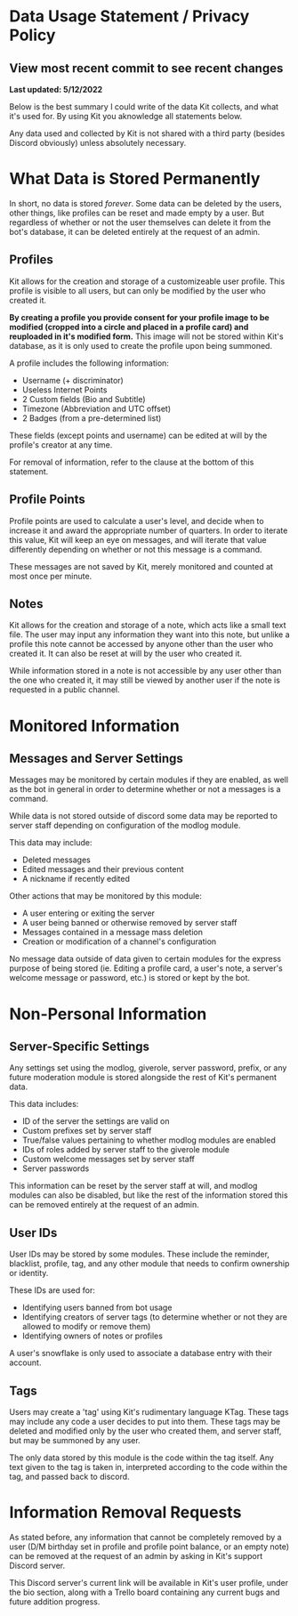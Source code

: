 # Data Usage Statement / Privacy Policy

## View most recent commit to see recent changes
**Last updated: 5/12/2022**

Below is the best summary I could write of the data Kit collects, and what it's used for. By using Kit you aknowledge all statements below.

Any data used and collected by Kit is not shared with a third party (besides Discord obviously) unless absolutely necessary.


# What Data is Stored Permanently
In short, no data is stored *forever*. Some data can be deleted by the users, other things, like profiles can be reset and made empty by a user. But regardless of whether or not the user themselves can delete it from the bot's database, it can be deleted entirely at the request of an admin.

## Profiles
Kit allows for the creation and storage of a customizeable user profile. This profile is visible to all users, but can only be modified by the user who created it.

**By creating a profile you provide consent for your profile image to be modified (cropped into a circle and placed in a profile card) and reuploaded in it's modified form.** This image will not be stored within Kit's database, as it is only used to create the profile upon being summoned.

A profile includes the following information:
- Username (+ discriminator)
- Useless Internet Points
- 2 Custom fields (Bio and Subtitle)
- Timezone (Abbreviation and UTC offset)
- 2 Badges (from a pre-determined list)

These fields (except points and username) can be edited at will by the profile's creator at any time.

For removal of information, refer to the clause at the bottom of this statement.

## Profile Points
Profile points are used to calculate a user's level, and decide when to increase it and award the appropriate number of quarters.
In order to iterate this value, Kit will keep an eye on messages, and will iterate that value differently depending on whether or not this message is a command.

These messages are not saved by Kit, merely monitored and counted at most once per minute.

## Notes
Kit allows for the creation and storage of a note, which acts like a small text file. The user may input any information they want into this note, but unlike a profile this note cannot be accessed by anyone other than the user who created it. It can also be reset at will by the user who created it.

While information stored in a note is not accessible by any user other than the one who created it, it may still be viewed by another user if the note is requested in a public channel.


# Monitored Information
## Messages and Server Settings
Messages may be monitored by certain modules if they are enabled, as well as the bot in general in order to determine whether or not a messages is a command.

While data is not stored outside of discord some data may be reported to server staff depending on configuration of the modlog module.

This data may include:
- Deleted messages
- Edited messages and their previous content
- A nickname if recently edited

Other actions that may be monitored by this module:
- A user entering or exiting the server
- A user being banned or otherwise removed by server staff
- Messages contained in a message mass deletion
- Creation or modification of a channel's configuration

No message data outside of data given to certain modules for the express purpose of being stored (ie. Editing a profile card, a user's note, a server's welcome message or password, etc.) is stored or kept by the bot.


# Non-Personal Information
## Server-Specific Settings
Any settings set using the modlog, giverole, server password, prefix, or any future moderation module is stored alongside the rest of Kit's permanent data.

This data includes:
- ID of the server the settings are valid on
- Custom prefixes set by server staff
- True/false values pertaining to whether modlog modules are enabled
- IDs of roles added by server staff to the giverole module
- Custom welcome messages set by server staff
- Server passwords

This information can be reset by the server staff at will, and modlog modules can also be disabled, but like the rest of the information stored this can be removed entirely at the request of an admin.

## User IDs
User IDs may be stored by some modules. These include the reminder, blacklist, profile, tag, and any other module that needs to confirm ownership or identity.

These IDs are used for:
- Identifying users banned from bot usage
- Identifying creators of server tags (to determine whether or not they are allowed to modify or remove them)
- Identifying owners of notes or profiles

A user's snowflake is only used to associate a database entry with their account.

## Tags
Users may create a 'tag' using Kit's rudimentary language KTag. These tags may include any code a user decides to put into them. These tags may be deleted and modified only by the user who created them, and server staff, but may be summoned by any user.

The only data stored by this module is the code within the tag itself. Any text given to the tag is taken in, interpreted according to the code within the tag, and passed back to discord.

# Information Removal Requests
As stated before, any information that cannot be completely removed by a user (D/M birthday set in profile and profile point balance, or an empty note) can be removed at the request of an admin by asking in Kit's support Discord server.

This Discord server's current link will be available in Kit's user profile, under the bio section, along with a Trello board containing any current bugs and future addition progress.